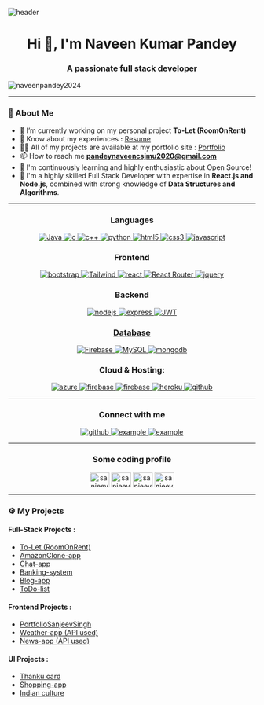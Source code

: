 ![header](https://user-images.githubusercontent.com/59575502/127335491-fdba1874-e943-4d3c-ab8c-678ffe22f8b8.png)

<a href="https://mahiiverse-portfolio.000webhostapp.com/" target="_blank"></a>

<h1 align="center">Hi 👋, I'm Naveen Kumar Pandey</h1>

<h3 align="center">A passionate full stack developer</h3>

<!--[![Typing SVG](https://readme-typing-svg.herokuapp.com?duration=10000&center=true&vCenter=true&width=800&height=30&lines=Hello+this+is+Naveen%2C+Welcome+to+my+Github+page.)](https://git.io/typing-svg) -->

<p align="left"> <img src="https://komarev.com/ghpvc/?username=naveenpandey2024&label=Profile%20views&color=0e75b6&style=flat" alt="naveenpandey2024" /> </p>

---
### 👦 About Me
- 🔭 I’m currently working on my personal project **To-Let (RoomOnRent)**
- 📄 Know about my experiences **:** <a href="https://drive.google.com/file/d/1owTJHwvsvIn8PpVRFsKLpSqQIarMIKe9/view" target="_blank">Resume</a>
- 👨‍💻 All of my projects are available at my portfolio site : [Portfolio](https://portfolio-sanjeev-singh.vercel.app/)
- 📫 How to reach me **pandeynaveencsjmu2020@gmail.com**
- 🎯 I'm continuously learning and highly enthusiastic about Open Source!
- 💫 I'm a highly skilled Full Stack Developer with expertise in <strong>React.js and Node.js</strong>, combined with strong knowledge of <strong>Data Structures
and Algorithms</strong>.

---

<h3 align="center">Languages</h3>
<p align="center">
  <a href="https://www.java.com" target="_blank" rel="noreferrer"> 
   <img src="https://img.shields.io/badge/java%20programming-%2338B2AC.svg?style=for-the-badge&logo=java&logoColor=white"
      alt="Java"/> 
  </a>
  <a href="https://www.cprogramming.com/" target="_blank"> 
    <img src="https://img.shields.io/badge/C%20programming-A8B9CC.svg?style=for-the-badge&logo=c&logoColor=white"
      alt="c"/>
  </a>
  <a href="https://www.cprogramming.com/" target="_blank"> 
    <img src="https://img.shields.io/badge/c++-%2300599C.svg?style=for-the-badge&logo=c%2B%2B&logoColor=white"
      alt="c++"/>
  </a>
  <a href="https://www.python.org" target="_blank"> 
    <img src="https://img.shields.io/badge/python-3670A0?style=for-the-badge&logo=python&logoColor=ffdd54" 
      alt="python"/> 
  </a>
  <a href="https://www.w3.org/html/" target="_blank"> 
    <img src="https://img.shields.io/badge/html-E34F26.svg?style=for-the-badge&logo=html5&logoColor=white"
      alt="html5"/> 
  </a>
  <a href="https://www.w3schools.com/css/" target="_blank">
    <img src="https://img.shields.io/badge/css-1572B6.svg?style=for-the-badge&logo=css3&logoColor=white"
      alt="css3"/>
  </a>
  <a href="https://developer.mozilla.org/en-US/docs/Web/JavaScript" target="_blank"> 
    <img src="https://img.shields.io/badge/Javascript-F7DF1E.svg?style=for-the-badge&logo=javascript&logoColor=black"
      alt="javascript"/> 
  </a>
</p>

<h3 align="center">Frontend</h3>
<p align="center">
      <a href="https://getbootstrap.com" target="_blank">
    <img src="https://img.shields.io/badge/bootstrap-7952B3.svg?style=for-the-badge&logo=bootstrap&logoColor=white"
      alt="bootstrap"/>
  </a>
  <a href="https://tailwindcss.com/" target="_blank">
    <img src="https://img.shields.io/badge/tailwindcss-%2338B2AC.svg?style=for-the-badge&logo=tailwind-css&logoColor=white"
      alt="Tailwind"/>
  </a>
  <a href="https://reactjs.org/" target="_blank"> 
    <img src="https://img.shields.io/badge/reactjs-61DAFB.svg?style=for-the-badge&logo=react&logoColor=black"
      alt="react"/> 
  </a>
  <a href="" target="_blank">
    <img src="https://img.shields.io/badge/React_Router-CA4245?style=for-the-badge&logo=react-router&logoColor=white" alt="React Router"/> 
  </a>
  <a href="https://jquery.com/" target="_blank">
    <img src="https://img.shields.io/badge/jquery-0769AD.svg?style=for-the-badge&logo=jquery&logoColor=white" alt="jquery"/> 
  </a> 
 
</p>

<h3 align="center">Backend</h3>
<p align="center">
  <a href="https://nodejs.org" target="_blank"> 
    <img src="https://img.shields.io/badge/node.js-339933.svg?style=for-the-badge&logo=nodedotjs&logoColor=white"
      alt="nodejs"/> 
  </a>
  <a href="https://expressjs.com" target="_blank">
    <img src="https://img.shields.io/badge/express-000000.svg?style=for-the-badge&logo=express&logoColor=white"
      alt="express" />
  <a href="https://expressjs.com" target="_blank">
    <img src="https://img.shields.io/badge/JWT-black?style=for-the-badge&logo=JSON%20web%20tokens"
      alt="JWT" />
</p>

<h3 align="center">Database</h3>
<p align="center">
  <a href="" target="_blank"> 
    <img src="https://img.shields.io/badge/firebase-%23039BE5.svg?style=for-the-badge&logo=firebase"
      alt="Firebase"/> 
  </a>
  <a href="" target="_blank"> 
    <img src="https://img.shields.io/badge/mysql-%2300000f.svg?style=for-the-badge&logo=mysql&logoColor=white"
      alt="MySQL"/> 
  </a>
  <a href="https://www.mongodb.com/" target="_blank"> 
    <img src="https://img.shields.io/badge/mongodb-47A248.svg?style=for-the-badge&logo=mongodb&logoColor=white"
      alt="mongodb"/> 
  </a> 
</p>

<h3 align="center">Cloud & Hosting:</h3>
<p align="center">

  <a href="" target="_blank">
    <img  src="https://img.shields.io/badge/vercel-%23000000.svg?style=for-the-badge&logo=vercel&logoColor=white" alt="azure"/> 
  </a>
  <a href="https://firebase.google.com/" target="_blank">
    <img src="https://img.shields.io/badge/firebase-FFCA28.svg?style=for-the-badge&logo=firebase&logoColor=black" alt="firebase"/>
  </a>
  <a href="https://netlify.com/" target="_blank">
    <img src="https://img.shields.io/badge/netlify-00C7B7.svg?style=for-the-badge&logo=netlify&logoColor=black" alt="firebase"/>
  </a>
  <a href="https://heroku.com" target="_blank"> 
    <img src="https://img.shields.io/badge/heroku-430098.svg?style=for-the-badge&logo=heroku&logoColor=white"
      alt="heroku"/> 
  </a>
    <a href="https://github.com/sanjeev662" target="_blank">
    <img src="https://img.shields.io/badge/github-181717.svg?style=for-the-badge&logo=github&logoColor=white" alt="github" />
  </a> 
</p>

----

<h3 align="center">Connect with me</h3>

<div style="margin-top:10px" align="center">
  <div>
       <a href="https://github.com/sanjeev662" target="_blank">
    <img src="https://img.shields.io/badge/github-181717.svg?style=for-the-badge&logo=github&logoColor=white" alt="github" />
  </a>
    <a  href="https://www.linkedin.com/in/sanjeev662" target="_blank">
      <img src="https://img.shields.io/badge/Linked%20In-0A66C2.svg?style=for-the-badge&logo=linkedin&logoColor=white" alt="example"/>
    </a>
    <a  href="mailto:sanjeevsinghkaushik662@gmail.com" target="_blank">
      <img src="https://img.shields.io/badge/Gmail-D14836?style=for-the-badge&logo=gmail&logoColor=white" alt="example"/>
    </a>
  </div>
</div>

<hr>

<h3 align="center">Some coding profile</h3>
<p align="center">
<a href="https://www.codechef.com/users/sanjeev662" target="blank"><img align="center" src="https://cdn.jsdelivr.net/npm/simple-icons@3.1.0/icons/codechef.svg" alt="sanjeev662" height="30" width="40" /></a>
<a href="https://www.hackerrank.com/sanjeev662" target="blank"><img align="center" src="https://raw.githubusercontent.com/rahuldkjain/github-profile-readme-generator/master/src/images/icons/Social/hackerrank.svg" alt="sanjeev662" height="30" width="40" /></a>
<a href="https://codeforces.com/profile/sanjeev662" target="blank"><img align="center" src="https://raw.githubusercontent.com/rahuldkjain/github-profile-readme-generator/master/src/images/icons/Social/codeforces.svg" alt="sanjeev662" height="30" width="40" /></a>
<a href="https://auth.geeksforgeeks.org/user/sanjeev662" target="blank"><img align="center" src="https://raw.githubusercontent.com/rahuldkjain/github-profile-readme-generator/master/src/images/icons/Social/geeks-for-geeks.svg" alt="sanjeev662" height="30" width="40" /></a>
</p>

---

### ⚙️ My Projects 

#### Full-Stack Projects :
* [To-Let (RoomOnRent)](https://github.com/sanjeev662/ToLet-RoomOnRent)
* [AmazonClone-app](https://github.com/sanjeev662/Amazon-Clone-App)
* [Chat-app](https://github.com/sanjeev662/Clone-Chat-App)
* [Banking-system](https://github.com/sanjeev662/BankingSystem)
* [Blog-app](https://github.com/sanjeev662/blog_app)
* [ToDo-list](https://github.com/sanjeev662/ToDoList)

#### Frontend Projects :

* [PortfolioSanjeevSingh](https://github.com/sanjeev662/PortfolioSanjeevSingh)
* [Weather-app (API used)](https://github.com/sanjeev662/weather-app)
* [News-app (API used)](https://github.com/sanjeev662/newsapp)

#### UI Projects :

* [Thanku card](https://github.com/sanjeev662/thankugreetingcard)
* [Shopping-app](https://github.com/sanjeev662/onlineshop.github.io)
* [Indian culture](https://github.com/sanjeev662/IndianCulture)

<!-- <hr> -->

<!-- <h3 align="left">Most used Languages:</h3>
<p><img align="center" src="https://github-readme-stats.vercel.app/api/top-langs?username=sanjeev662&show_icons=true&locale=en&layout=compact" alt="sanjeev662" /></p> -->

<!-- <p align="center"><img align="center" src="https://github-readme-streak-stats.herokuapp.com/?user=sanjeev662&" alt="sanjeev662" /></p> -->
    
    
<!-- <p align="left"> <a href="https://github.com/ryo-ma/github-profile-trophy"><img src="https://github-profile-trophy.vercel.app/?username=sanjeev662" alt="sanjeev662" /></a> </p> -->
